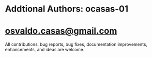 # Addtional Authors: ocasas-01
# <osvaldo.casas@gmail.com>
 
 
 
 
 All contributions, bug reports, bug fixes, documentation improvements, enhancements, and ideas are welcome.
